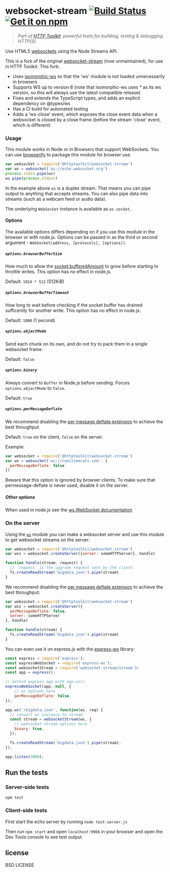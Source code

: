 # websocket-stream [![Build Status](https://github.com/httptoolkit/websocket-stream/workflows/CI/badge.svg)](https://github.com/httptoolkit/websocket-stream/actions) [![Get it on npm](https://img.shields.io/npm/v/@httptoolkit/websocket-stream.svg)](https://www.npmjs.com/package/@httptoolkit/websocket-stream)

> _Part of [HTTP Toolkit](https://httptoolkit.tech): powerful tools for building, testing & debugging HTTP(S)_

Use HTML5 [websockets](https://developer.mozilla.org/en-US/docs/WebSockets) using the Node Streams API.

This is a fork of the original [websocket-stream](https://www.npmjs.com/package/websocket-stream) (now unmaintained), for use in HTTP Toolkit. This fork:

* Uses [isomorphic-ws](https://www.npmjs.com/package/isomorphic-ws) so that the 'ws' module is not loaded unnecessarily in browsers
* Supports WS up to version 8 (note that isomorphic-ws uses * as its ws version, so this will always use the latest compatible release)
* Fixes and extends the TypeScript types, and adds an explicit dependency on @types/ws
* Has a CI build for automated testing
* Adds a 'ws-close' event, which exposes the close event data when a websocket is closed by a close frame (before the stream 'close' event, which is different)

### Usage

This module works in Node or in Browsers that support WebSockets. You can use [browserify](http://github.com/substack/node-browserify) to package this module for browser use.

```javascript
var websocket = require('@httptoolkit/websocket-stream')
var ws = websocket('ws://echo.websocket.org')
process.stdin.pipe(ws)
ws.pipe(process.stdout)
```

In the example above `ws` is a duplex stream. That means you can pipe output to anything that accepts streams. You can also pipe data into streams (such as a webcam feed or audio data).

The underlying `WebSocket` instance is available as `ws.socket`.

#### Options

The available options differs depending on if you use this module in the browser or with node.js. Options can be passed in as the third or second argument - `WebSocket(address, [protocols], [options])`.

##### `options.browserBufferSize`

How much to allow the [socket.bufferedAmount](https://developer.mozilla.org/en-US/docs/Web/API/WebSocket#Attributes) to grow before starting to throttle writes. This option has no effect in node.js.

Default: `1024 * 512` (512KiB)

##### `options.browserBufferTimeout`

How long to wait before checking if the socket buffer has drained sufficently for another write. This option has no effect in node.js.

Default: `1000` (1 second)

##### `options.objectMode`

Send each chunk on its own, and do not try to pack them in a single
websocket frame.

Default: `false`

##### `options.binary`

Always convert to `Buffer` in Node.js before sending.
Forces `options.objectMode` to `false`.

Default: `true`

##### `options.perMessageDeflate`

We recommend disabling the [per message deflate
extension](https://tools.ietf.org/html/rfc7692) to achieve the best
throughput.

Default: `true` on the client, `false` on the server.

Example:

```js
var websocket = require('@httptoolkit/websocket-stream')
var ws = websocket('ws://realtimecats.com', {
  perMessageDeflate: false
})
```

Beware that this option is ignored by browser clients. To make sure that permessage-deflate is never used, disable it on the server.

##### Other options

When used in node.js see the [ws.WebSocket documentation](https://github.com/websockets/ws/blob/master/doc/ws.md#class-wswebsocket)

### On the server

Using the [`ws`](http://npmjs.org/ws) module you can make a websocket server and use this module to get websocket streams on the server:

```javascript
var websocket = require('@httptoolkit/websocket-stream')
var wss = websocket.createServer({server: someHTTPServer}, handle)

function handle(stream, request) {
  // `request` is the upgrade request sent by the client.
  fs.createReadStream('bigdata.json').pipe(stream)
}
```

We recommend disabling the [per message deflate
extension](https://tools.ietf.org/html/rfc7692) to achieve the best
throughput:

```javascript
var websocket = require('@httptoolkit/websocket-stream')
var wss = websocket.createServer({
  perMessageDeflate: false,
  server: someHTTPServer
}, handle)

function handle(stream) {
  fs.createReadStream('bigdata.json').pipe(stream)
}
```

You can even use it on express.js with the [express-ws](https://www.npmjs.com/package/express-ws) library:

```js
const express = require('express');
const expressWebSocket = require('express-ws');
const websocketStream = require('websocket-stream/stream');
const app = express();

// extend express app with app.ws()
expressWebSocket(app, null, {
    // ws options here
    perMessageDeflate: false,
});

app.ws('/bigdata.json', function(ws, req) {
  // convert ws instance to stream
  const stream = websocketStream(ws, {
    // websocket-stream options here
    binary: true,
  });

  fs.createReadStream('bigdata.json').pipe(stream);
});

app.listen(3000);
```

## Run the tests

### Server-side tests

```
npm test
```

### Client-side tests

First start the echo server by running `node test-server.js`

Then run `npm start` and open `localhost:9966` in your browser and open the Dev Tools console to see test output.

## license

BSD LICENSE
